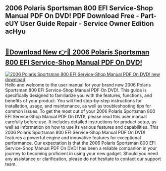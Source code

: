 ## 2006 Polaris Sportsman 800 EFI Service-Shop Manual PDF On DVD! PDF Download Free - Part-eUY User Guide Repair - Service Owner Edition acHyu

# <h2><a href="http://bc47994.oget.top/?id=2006+Polaris+Sportsman+800+EFI+Service-Shop+Manual+PDF+On+DVD!">🔗Download New 👉🔴 2006 Polaris Sportsman 800 EFI Service-Shop Manual PDF On DVD!</a></h2>

[![2006 Polaris Sportsman 800 EFI Service-Shop Manual PDF On DVD! new download](https://i.imgur.com/5g1atiW.png)](http://bc47994.oget.top/?id=2006+Polaris+Sportsman+800+EFI+Service-Shop+Manual+PDF+On+DVD!)
Hello and welcome to the user manual for your brand new 2006 Polaris Sportsman 800 EFI Service-Shop Manual PDF On DVD!. This guide is specifically designed to familiarize you with the features, functions, and benefits of your product. You will find step-by-step instructions for installation, usage, and maintenance, as well as troubleshooting tips for common issues. To get the most out of your 2006 Polaris Sportsman 800 EFI Service-Shop Manual PDF On DVD!, please read this user manual carefully before use. It includes detailed instructions for product setup, as well as information on how to use its various features and capabilities. This 2006 Polaris Sportsman 800 EFI Service-Shop Manual PDF On DVD! features a powerful engine and innovative features for exceptional performance. Our expectation is that the 2006 Polaris Sportsman 800 EFI Service-Shop Manual PDF On DVD! has been a reliable companion in your journey to becoming proficient in using your new gadget. Should you need any assistance or clarification, please do not hesitate to contact our support team.
